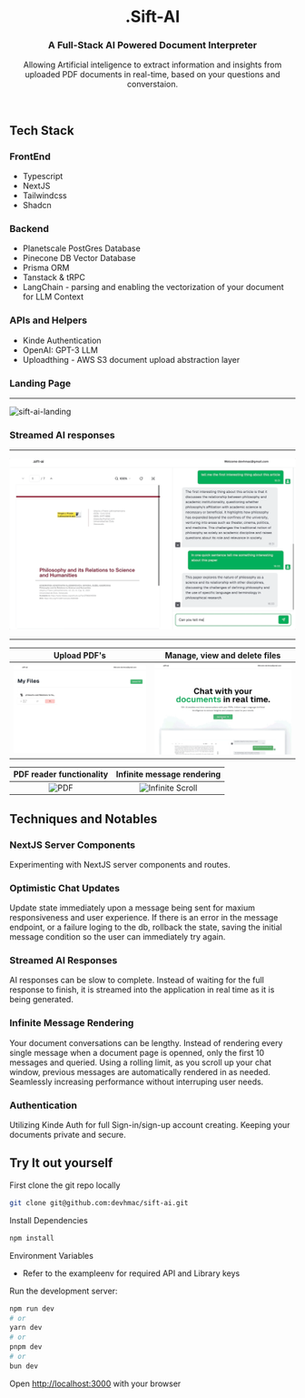 <div align="center">

# .Sift-AI

### A Full-Stack AI Powered Document Interpreter

Allowing Artificial inteligence to extract information and insights from uploaded PDF documents in real-time, based on your questions and converstaion.

</div>
<br>

## Tech Stack

### FrontEnd

- Typescript
- NextJS
- Tailwindcss
- Shadcn

### Backend

- Planetscale PostGres Database
- Pinecone DB Vector Database
- Prisma ORM
- Tanstack & tRPC
- LangChain - parsing and enabling the vectorization of your document for LLM Context

### APIs and Helpers

- Kinde Authentication
- OpenAI: GPT-3 LLM
- Uploadthing - AWS S3 document upload abstraction layer

### Landing Page

---

![sift-ai-landing](public/readmeGifs/sift-ai-landing.gif)

### Streamed AI responses

---

![Streamed AI Response](/public/readmeGifs/ai-response.gif)

---

|                Upload PDF's                 |        Manage, view and delete files        |
| :-----------------------------------------: | :-----------------------------------------: |
| ![Dashboard](/public/readmeGifs/Upload.gif) | ![upload](/public/readmeGifs/dashboard.gif) |

|             PDF reader functionality             |                     Infinite message rendering                      |
| :----------------------------------------------: | :-----------------------------------------------------------------: |
| ![PDF](/public/readmeGifs/pdf-functionality.gif) | ![Infinite Scroll](/public/readmeGifs/infinite-message-queries.gif) |

## Techniques and Notables

### NextJS Server Components

Experimenting with NextJS server components and routes.

### Optimistic Chat Updates

Update state immediately upon a message being sent for maxium responsiveness and user experience. If there is an error in the message endpoint, or a failure loging to the db, rollback the state, saving the initial message condition so the user can immediately try again.

### Streamed AI Responses

AI responses can be slow to complete. Instead of waiting for the full response to finish, it is streamed into the application in real time as it is being generated.

### Infinite Message Rendering

Your document conversations can be lengthy. Instead of rendering every single message when a document page is openned, only the first 10 messages and queried. Using a rolling limit, as you scroll up your chat window, previous messages are automatically rendered in as needed. Seamlessly increasing performance without interruping user needs.

### Authentication

Utilizing Kinde Auth for full Sign-in/sign-up account creating. Keeping your documents private and secure.

## Try It out yourself

First clone the git repo locally

```bash
git clone git@github.com:devhmac/sift-ai.git
```

Install Dependencies

```bash
npm install
```

Environment Variables

- Refer to the exampleenv for required API and Library keys

Run the development server:

```bash
npm run dev
# or
yarn dev
# or
pnpm dev
# or
bun dev
```

Open [http://localhost:3000](http://localhost:3000) with your browser
